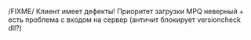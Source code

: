 /FIXME/
 Клиент имеет дефекты! Приоритет загрузки MPQ неверный + есть проблема с входом на сервер (античит блокирует versioncheck dll?)